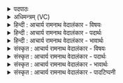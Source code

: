 <details><summary>पदपाठः</summary>

इ꣣मा꣢। नु। क꣣म्। भु꣡व꣢꣯ना। सी꣣षधेम। इ꣡न्द्रः꣢꣯। च꣣। वि꣡श्वे꣢꣯। च꣣। देवाः꣢। १११०। १
</details>

<details><summary>अधिमन्त्रम् (VC)</summary>

- विश्वे देवाः
- भुवन आप्त्यः साधनो वा भौवनः
- द्विपदा त्रिष्टुप्
- धैवतः
</details>

<details><summary>हिन्दी : आचार्य रामनाथ वेदालंकार - विषयः</summary>

प्रथम ऋचा पूर्वार्चिक में ४५२ क्रमाङ्क पर अध्यात्म विषय में और राष्ट्र के विषय में व्याख्यात हो चुकी है। यहाँ भिन्न अर्थ प्रदर्शित किया जाता है।
</details>

<details><summary>हिन्दी : आचार्य रामनाथ वेदालंकार - पदार्थः</summary>

पदार्थान्वयभाषाः -  हम(इन्द्रः च)हमारा जीवात्मा(विश्वे च देवाः)और मन,बुद्धि,प्राण,ज्ञानेन्द्रिय,कर्मेन्द्रिय रूप अन्य देव मिलकर(नु कम्)शीघ्र ही(इमा भुवना)इन सब सूर्य,चन्द्र,मङ्गल,बुध,बृहस्पति,भूमि आदि भुवनों को(सीषधेम)सिद्ध् करें,अर्थात् उनके विषय में ज्ञान प्राप्त कर तथा साधनों का प्रयोग करके उन्हें अपने अनुकूल करें ॥१॥
</details>

<details><summary>हिन्दी : आचार्य रामनाथ वेदालंकार - भावार्थः</summary>

भावार्थभाषाः -  विद्वानों को चाहिए कि सब भूगोल और खगोल की विद्याएँ जानकर अन्य लोकों से होनेवाले सब लाभों को प्राप्त करें तथा उनसे सम्भावित हानियों को दूर करें ॥१॥
</details>

<details><summary>संस्कृत : आचार्य रामनाथ वेदालंकार - विषयः</summary>

तत्र प्रथमा ऋक् पूर्वार्चिके ४५२ क्रमाङ्केऽध्यात्मविषये राष्ट्रविषये च व्याख्याता। अत्र भिन्नोऽर्थः प्रदर्श्यते।
</details>

<details><summary>संस्कृत : आचार्य रामनाथ वेदालंकार - पदार्थः</summary>

पदार्थान्वयभाषाः -  वयम्, (इन्द्रः च)अस्माकं जीवात्मा च(विश्वे च देवाः)मनोबुद्धिप्राणज्ञानेन्द्रियकर्मेन्द्रियरूपा अन्ये च देवाः मिलित्वा(नु कम्)सद्य एव(इमा भुवना)इमानि सर्वाणि भुवनानि सूर्यचन्द्रमङ्गलबुधबृहस्पतिभूम्यादीनि(सीषधेम)साधयेम,तद्विषयकज्ञानेन साधनानां प्रयोगेण च स्वानुकूलानि कुर्याम ॥१॥
</details>

<details><summary>संस्कृत : आचार्य रामनाथ वेदालंकार - भावार्थः</summary>

भावार्थभाषाः -  विद्वद्भिः सर्वा भूगोलखगोलविद्या विज्ञायान्येभ्यो लोकेभ्यो जायमाना लाभाः सर्वे प्राप्तव्या हानयश्च परिहरणीयाः ॥१॥
</details>

<details><summary>संस्कृत : आचार्य रामनाथ वेदालंकार - पादटिप्पनी</summary>

टिप्पणी:   १.ऋ० १०।१५७।१,साम० ४५२।
</details>